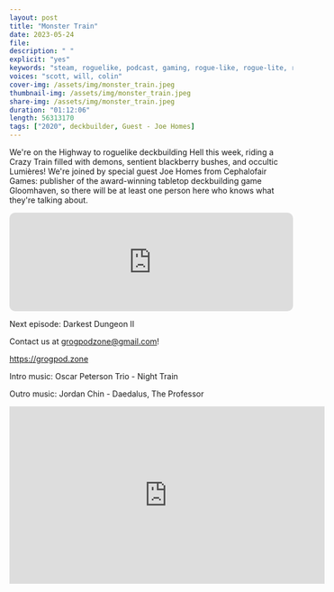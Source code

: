 ```yaml
---
layout: post
title: "Monster Train"
date: 2023-05-24
file: 
description: " "
explicit: "yes" 
keywords: "steam, roguelike, podcast, gaming, rogue-like, rogue-lite, roguelite"
voices: "scott, will, colin"
cover-img: /assets/img/monster_train.jpeg
thumbnail-img: /assets/img/monster_train.jpeg
share-img: /assets/img/monster_train.jpeg
duration: "01:12:06"
length: 56313170 
tags: ["2020", deckbuilder, Guest - Joe Homes]
---
```

We're on the Highway to roguelike deckbuilding Hell this week, riding a Crazy Train filled with demons, sentient blackberry bushes, and occultic Lumières! We're joined by special guest Joe Homes from Cephalofair Games: publisher of the award-winning tabletop deckbuilding game Gloomhaven, so there will be at least one person here who knows what they're talking about.

<iframe allow="autoplay *; encrypted-media *; fullscreen *; clipboard-write" frameborder="0" height="175" style="width:100%;max-width:660px;overflow:hidden;border-radius:10px;" sandbox="allow-forms allow-popups allow-same-origin allow-scripts allow-storage-access-by-user-activation allow-top-navigation-by-user-activation" src="https://embed.podcasts.apple.com/us/podcast/griftlands/id1650474911?i=1000612443225&theme=auto"></iframe>

Next episode: Darkest Dungeon II

Contact us at grogpodzone@gmail.com!

https://grogpod.zone

Intro music: Oscar Peterson Trio - Night Train

Outro music: Jordan Chin - Daedalus, The Professor

<div class="embed-responsive embed-responsive-16by9">
<iframe width="560" height="315" src="https://www.youtube.com/embed/xxxxxxx" title="YouTube video player" frameborder="0" allow="accelerometer; autoplay; clipboard-write; encrypted-media; gyroscope; picture-in-picture" allowfullscreen></iframe>
</div>
